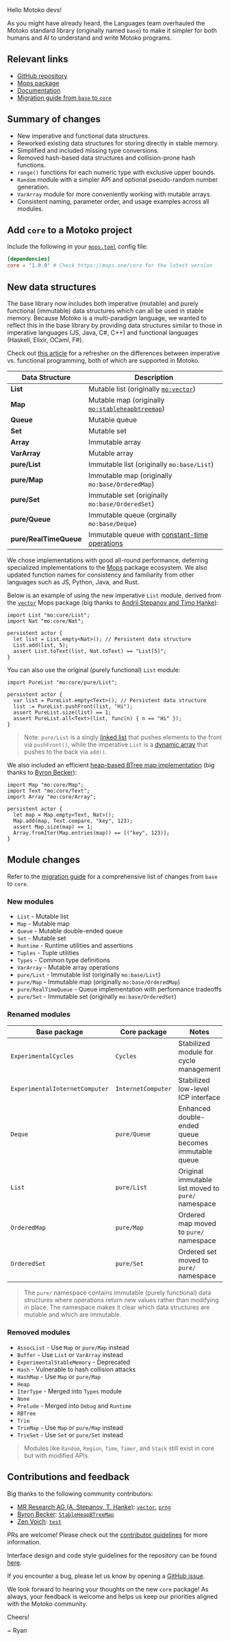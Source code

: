 Hello Motoko devs!

As you might have already heard, the Languages team overhauled the Motoko standard library (originally named `base`) to make it simpler for both humans and AI to understand and write Motoko programs.

## Relevant links

* [GitHub repository](https://github.com/dfinity/motoko-core)
* [Mops package](https://mops.one/core)
* [Documentation](https://internetcomputer.org/docs/motoko/core/)
* [Migration guide from `base` to `core`](https://internetcomputer.org/docs/motoko/base-core-migration)

## Summary of changes

* New imperative and functional data structures.
* Reworked existing data structures for storing directly in stable memory.
* Simplified and included missing type conversions.
* Removed hash-based data structures and collision-prone hash functions.
* `range()` functions for each numeric type with exclusive upper bounds.
* `Random` module with a simpler API and optional pseudo-random number generation.
* `VarArray` module for more conveniently working with mutable arrays.
* Consistent naming, parameter order, and usage examples across all modules.

## Add `core` to a Motoko project

Include the following in your [`mops.toml`](https://docs.mops.one/mops.toml) config file:

```toml
[dependencies]
core = "1.0.0" # Check https://mops.one/core for the latest version
```

## New data structures

The base library now includes both imperative (mutable) and purely functional (immutable) data structures which can all be used in stable memory. Because Motoko is a multi-paradigm language, we wanted to reflect this in the base library by providing data structures similar to those in imperative languages (JS, Java, C#, C++) and functional languages (Haskell, Elixir, OCaml, F#).

Check out [this article](https://learn.microsoft.com/en-us/dotnet/standard/linq/functional-vs-imperative-programming) for a refresher on the differences between imperative vs. functional programming, both of which are supported in Motoko.

| Data Structure         | Description                                                                                                                                                 |
| -------------------- | ----------------------------------------------------------------------------------------------------------------------------------------------------------- |
| **List**               | Mutable list (originally [`mo:vector`](https://mops.one/vector))                                                                                            |
| **Map**                | Mutable map (originally [`mo:stableheapbtreemap`](https://mops.one/stableheapbtreemap))                                                                     |
| **Queue**              | Mutable queue
| **Set**                | Mutable set                                                                                                                                                 |
| **Array**              | Immutable array                                                                                                                                             |
| **VarArray**           | Mutable array                                                                                                                                               |
| **pure/List**          | Immutable list (originally `mo:base/List`)                                                                                                                  |
| **pure/Map**           | Immutable map (originally `mo:base/OrderedMap`)                                                                                                             |
| **pure/Set**           | Immutable set (originally `mo:base/OrderedSet`)                                                                                                             |
| **pure/Queue**         | Immutable queue  (orginally `mo:base/Deque`)                                                                                                                                              |
| **pure/RealTimeQueue** | Immutable queue with [constant-time operations](https://drops.dagstuhl.de/storage/00lipics/lipics-vol268-itp2023/LIPIcs.ITP.2023.29/LIPIcs.ITP.2023.29.pdf) |

We chose implementations with good all-round performance, deferring specialized implementations to the [Mops](https://mops.one/) package ecosystem. We also updated function names for consistency and familiarity from other languages such as JS, Python, Java, and Rust.

Below is an example of using the new imperative `List` module, derived from the [`vector`](https://mops.one/vector) Mops package (big thanks to [Andrii Stepanov and Timo Hanke](https://github.com/research-ag)):

```motoko
import List "mo:core/List";
import Nat "mo:core/Nat";

persistent actor {
  let list = List.empty<Nat>(); // Persistent data structure
  List.add(list, 5);
  assert List.toText(list, Nat.toText) == "List[5]";
}
``` 

You can also use the original (purely functional) `List` module:

```motoko
import PureList "mo:core/pure/List";

persistent actor {
  var list = PureList.empty<Text>(); // Persistent data structure
  list := PureList.pushFront(list, "Hi");
  assert PureList.size(list) == 1;
  assert PureList.all<Text>(list, func(n) { n == "Hi" });
}
```

> Note: `pure/List` is a singly [linked list](https://en.wikipedia.org/wiki/Linked_list) that pushes elements to the front via `pushFront()`, while the imperative `List` is a [dynamic array](https://en.wikipedia.org/wiki/Dynamic_array) that pushes to the back via `add()`.

We also included an efficient [heap-based BTree map implementation](https://github.com/canscale/StableHeapBTreeMap) (big thanks to [Byron Becker](https://github.com/ByronBecker)):

```motoko no-repl
import Map "mo:core/Map";
import Text "mo:core/Text";
import Array "mo:core/Array";

persistent actor {
  let map = Map.empty<Text, Nat>();
  Map.add(map, Text.compare, "key", 123);
  assert Map.size(map) == 1;
  Array.fromIter(Map.entries(map)) == [("key", 123)];
}
```

## Module changes

Refer to the [migration guide](https://internetcomputer.org/docs/motoko/base-core-migration) for a comprehensive list of changes from `base` to `core`.

### New modules

- `List` - Mutable list
- `Map` - Mutable map
- `Queue` - Mutable double-ended queue
- `Set` - Mutable set
- `Runtime` - Runtime utilities and assertions
- `Tuples` - Tuple utilities
- `Types` - Common type definitions
- `VarArray` - Mutable array operations
- `pure/List` - Immutable list (originally `mo:base/List`)
- `pure/Map` - Immutable map (originally `mo:base/OrderedMap`)
- `pure/RealTimeQueue` - Queue implementation with performance tradeoffs
- `pure/Set` - Immutable set (originally `mo:base/OrderedSet`)

### Renamed modules

| Base package                   | Core package       | Notes                                               |
| ------------------------------ | ------------------ | --------------------------------------------------- |
| `ExperimentalCycles`           | `Cycles`           | Stabilized module for cycle management              |
| `ExperimentalInternetComputer` | `InternetComputer` | Stabilized low-level ICP interface                  |
| `Deque`                        | `pure/Queue`       | Enhanced double-ended queue becomes immutable queue |
| `List`                         | `pure/List`        | Original immutable list moved to `pure/` namespace  |
| `OrderedMap`                   | `pure/Map`         | Ordered map moved to `pure/` namespace              |
| `OrderedSet`                   | `pure/Set`         | Ordered set moved to `pure/` namespace              |

> The `pure/` namespace contains immutable (purely functional) data structures where operations return new values rather than modifying in place. The namespace makes it clear which data structures are mutable and which are immutable.

### Removed modules

- `AssocList` - Use `Map` or `pure/Map` instead
- `Buffer` - Use `List` or `VarArray` instead
- `ExperimentalStableMemory` - Deprecated
- `Hash` - Vulnerable to hash collision attacks
- `HashMap` - Use `Map` or `pure/Map`
- `Heap`
- `IterType` - Merged into `Types` module
- `None`
- `Prelude` - Merged into `Debug` and `Runtime`
- `RBTree`
- `Trie`
- `TrieMap` - Use `Map` or `pure/Map` instead
- `TrieSet` - Use `Set` or `pure/Set` instead

> Modules like `Random`, `Region`, `Time`, `Timer`, and `Stack` still exist in core but with modified APIs.

## Contributions and feedback

Big thanks to the following community contributors:

* [MR Research AG (A. Stepanov, T. Hanke)](https://github.com/research-ag): [`vector`](https://github.com/research-ag/vector), [`prng`](https://github.com/research-ag/prng)
* [Byron Becker](https://github.com/ByronBecker): [`StableHeapBTreeMap`](https://github.com/canscale/StableHeapBTreeMap)
* [Zen Voich](https://github.com/ZenVoich): [`test`](https://github.com/ZenVoich/test)

PRs are welcome! Please check out the [contributor guidelines](https://github.com/dfinity/motoko-core/blob/main/.github/CONTRIBUTING.md) for more information.

Interface design and code style guidelines for the repository can be found [here](https://github.com/dfinity/motoko-core/blob/main/Styleguide.md).

If you encounter a bug, please let us know by opening a [GitHub issue](https://github.com/dfinity/motoko-core/issues).

We look forward to hearing your thoughts on the new `core` package! As always, your feedback is welcome and helps us keep our priorities aligned with the Motoko community.

Cheers!

~ Ryan

